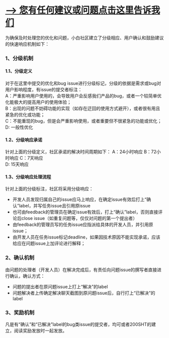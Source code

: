 # [--> 您有任何建议或问题点击这里告诉我们](https://github.com/sibbay-ai/feedback/issues/new)

为确保及时处理您的优化和问题，小白社区建立了分级相应、用户确认和鼓励建议的快速响应机制如下：
### 1、分级机制  
#### 1.1、分级定义  
对于在这里中提交的优化和bug issue进行分级标记，分级的依据是需求或bug对用户影响程度，有issue的提交者标注：  
A：严重影响用户使用的，会导致用户会反感我们产品的bug，或者一个较简单优化能极大的提高用户的使用体验；  
B：出现的问题不妨碍功能的实现（如存在迂回的使用方式避开），或者很有用且紧急的优化或功能；  
C：不能重现的bug，但是会严重影响使用，或者重要但不很紧急的功能或优化； 
D: 一般性优化 
#### 1.2、分级响应承诺   
针对上面的分级定义，社区承诺的解决时间周期如下：
A：24小时响应
B：72小时响应
C：7天响应  
D: 15天响应  
#### 1.3、分级响应处理流程   
针对上面的分级标注，社区将采用分级响应：  
- 开发人员发现归属自己的issue应马上响应，在确定issue有效后打上“确认”label，并写任务issue且引用原issue
- 也可由feedback的管理员在确定issue有效后，打上“确认”label，否则直接评论后close issue（如重复问题等，仅仅对问题的第一个提出者）  
- 由feedback的管理员写的任务issue应指派给具体的开发人员，并引用原issue；  
- 由开发人员在任务issue标记deadline，如果因技术原因不能实现承诺，应该给应在问题issue上加评论进行解释；  
### 2、确认机制
由问题的处理者（开发人员）在解决完成后，有责任向问题issue的撰写者直接进行确认，确认方式：
- 问题的提出者在原问题issue上打上“解决”的label
- 问题解决者上传确定解决聊天截图到原问题issue后，自行打上“已解决”的label  
### 3、奖励机制
凡是有“确认”和“已解决”label的bug类issue的提交者，均可或者200SHT的建立，阅读奖励发放时一起发放。


